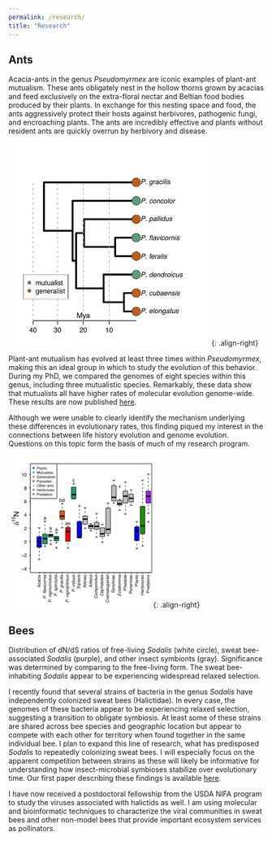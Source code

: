 ```yaml
---
permalink: /research/
title: "Research"
---
```


## Ants
Acacia-ants in the genus *Pseudomyrmex* are iconic examples of plant-ant mutualism. These ants obligately nest in the hollow thorns grown by acacias and feed exclusively on the extra-floral nectar and Beltian food bodies produced by their plants. In exchange for this nesting space and food, the ants aggressively protect their hosts against herbivores, pathogenic fungi, and encroaching plants. The ants are incredibly effective and plants without resident ants are quickly overrun by herbivory and disease.

![image-right](/assets/images/pseudo_time_tree_legend-400x400.jpg){: .align-right}

Plant-ant mutualism has evolved at least three times within *Pseudomyrmex*, making this an ideal group in which to study the evolution of this behavior. During my PhD, we compared the genomes of eight species within this genus, including three mutualistic species. Remarkably, these data show that mutualists all have higher rates of molecular evolution genome-wide. These results are now published [here](http://www.nature.com/articles/ncomms12679).

Although we were unable to clearly identify the mechanism underlying these differences in evolutionary rates, this finding piqued my interest in the connections between life history evolution and genome evolution. Questions on this topic form the basis of much of my research program.

![image-right](/assets/images/iso-285x300.png){: .align-right}

## Bees


Distribution of dN/dS ratios of free-living *Sodalis* (white circle), sweat bee-associated *Sodalis* (purple), and other insect symbionts (gray). Significance was determined by comparing to the free-living form. The sweat bee-inhabiting *Sodalis* appear to be experiencing widespread relaxed selection.

I recently found that several strains of bacteria in the genus *Sodalis* have independently colonized sweat bees (Halictidae). In every case, the genomes of these bacteria appear to be experiencing relaxed selection, suggesting a transition to obligate symbiosis. At least some of these strains are shared across bee species and geographic location but appear to compete with each other for territory when found together in the same individual bee. I plan to expand this line of research, what has predisposed *Sodalis* to repeatedly colonizing sweat bees. I will especially focus on the apparent competition between strains as these will likely be informative for understanding how insect-microbial symbioses stabilize over evolutionary time. Our first paper describing these findings is available [here](http://rsos.royalsocietypublishing.org/content/5/7/180369).

I have now received a postdoctoral fellowship from the USDA NIFA program to study the viruses associated with halictids as well. I am using molecular and bioinformatic techniques to characterize the viral communities in sweat bees and other non-model bees that provide important ecosystem services as pollinators.
